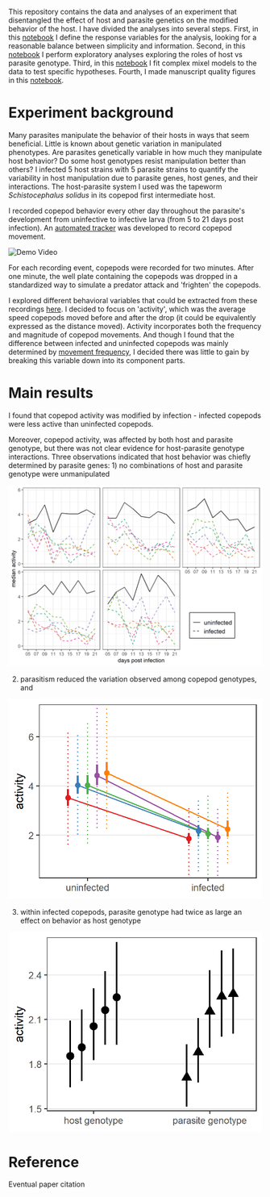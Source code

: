 This repository contains the data and analyses of an experiment that disentangled the effect of host and parasite genetics on the modified behavior of the host. I have divided the analyses into several steps. First, in this [notebook](analyses/GxG_01_define_responses.md) I define the response variables for the analysis, looking for a reasonable balance between simplicity and information. Second, in this [notebook](analyses/GxG_02_genotype_comps.md) I perform exploratory analyses exploring the roles of host vs parasite genotype. Third, in this [notebook](analyses/GxG_03_ms_anlayses.md) I fit complex mixel models to the data to test specific hypotheses. Fourth, I made manuscript quality figures in this [notebook](GxG_04_pub_figs.md).

# Experiment background

Many parasites manipulate the behavior of their hosts in ways that seem beneficial. Little is known about genetic variation in manipulated phenotypes. Are parasites genetically variable in how much they manipulate host behavior? Do some host genotypes resist manipulation better than others? I infected 5 host strains with 5 parasite strains to quantify the variability in host manipulation due to parasite genes, host genes, and their interactions. The host-parasite system I used was the tapeworm *Schistocephalus solidus* in its copepod first intermediate host.

I recorded copepod behavior every other day throughout the parasite's development from uninfective to infective larva (from 5 to 21 days post infection). An [automated tracker](https://github.com/dbenesh82/automatic_copepod_tracker) was developed to record copepod movement.

![Demo Video](demo.gif)

For each recording event, copepods were recorded for two minutes. After one minute, the well plate containing the copepods was dropped in a standardized way to simulate a predator attack and 'frighten' the copepods. 

I explored different behavioral variables that could be extracted from these recordings [here](GxG_01_define_responses.md). I decided to focus on 'activity', which was the average speed copepods moved before and after the drop (it could be equivalently expressed as the distance moved). Activity incorporates both the frequency and magnitude of copepod movements. And though I found that the difference between infected and uninfected copepods was mainly determined by [movement frequency](GxG_01_define_responses.md#proportion-of-time-moving-vs-hop-distance), I decided there was little to gain by breaking this variable down into its component parts.

# Main results

I found that copepod activity was modified by infection - infected copepods were less active than uninfected copepods.

Moreover, copepod activity, was affected by both host and parasite genotype, but there was not clear evidence for host-parasite genotype interactions. Three observations indicated that host behavior was chiefly determined by parasite genes: 1) no combinations of host and parasite genotype were unmanipulated

![Genotype x genotype interactions over time](figs/fig2.png)

2) parasitism reduced the variation observed among copepod genotypes, and 

![Activity of copepod genotypes when uninfected and infected](figs/fig1a.png)

3) within infected copepods, parasite genotype had twice as large an effect on behavior as host genotype

![Activity of infected copepods separated by host or parasite genotype](figs/fig1b.png)

# Reference

Eventual paper citation